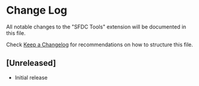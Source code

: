 # Change Log
All notable changes to the "SFDC Tools" extension will be documented in this file.

Check [Keep a Changelog](http://keepachangelog.com/) for recommendations on how to structure this file.

## [Unreleased]
- Initial release